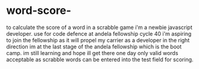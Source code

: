 # word-score-
to calculate the score of a word in a scrabble game
i'm a newbie javascript developer.
use for code defence at andela fellowship cycle 40
i'm aspiring to join the fellowship as it will propel my carrier as a developer in the right direction
im at the last stage of the andela fellowship which is the boot camp.
im still learning and hope ill get there one day
only valid words acceptable as scrabble words can be entered into the test field for scoring.

